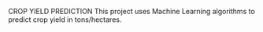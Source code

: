 CROP YIELD PREDICTION
This project uses Machine Learning algorithms to predict crop yield in tons/hectares.
